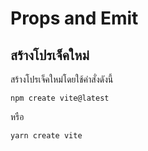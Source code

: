# **Props and Emit**

## **สร้างโปรเจ็คใหม่**
สร้างโปรเจ็คใหม่โดยใช้คำสั่งดังนี้
```
npm create vite@latest
```

หรือ

```
yarn create vite
```